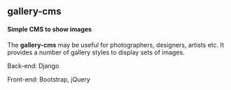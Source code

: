 ## gallery-cms
#### Simple CMS to show images

The **gallery-cms** may be useful for photographers, designers, artists etc.
It provides a number of gallery styles to display sets of images.

Back-end:  Django

Front-end: Bootstrap, jQuery
